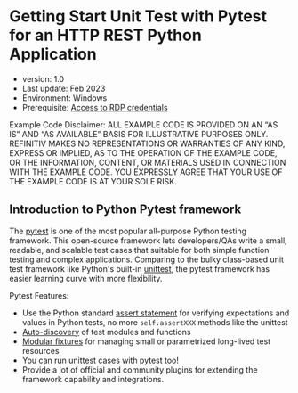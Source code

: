 # Getting Start Unit Test with Pytest for an HTTP REST Python Application
- version: 1.0
- Last update: Feb 2023
- Environment: Windows
- Prerequisite: [Access to RDP credentials](#prerequisite)

Example Code Disclaimer:
ALL EXAMPLE CODE IS PROVIDED ON AN “AS IS” AND “AS AVAILABLE” BASIS FOR ILLUSTRATIVE PURPOSES ONLY. REFINITIV MAKES NO REPRESENTATIONS OR WARRANTIES OF ANY KIND, EXPRESS OR IMPLIED, AS TO THE OPERATION OF THE EXAMPLE CODE, OR THE INFORMATION, CONTENT, OR MATERIALS USED IN CONNECTION WITH THE EXAMPLE CODE. YOU EXPRESSLY AGREE THAT YOUR USE OF THE EXAMPLE CODE IS AT YOUR SOLE RISK.

## <a id="pytest_intro"></a>Introduction to Python Pytest framework

The [pytest](https://docs.pytest.org/en/7.2.x/) is one of the most popular all-purpose Python testing framework. This open-source framework lets developers/QAs write a small, readable, and scalable test cases that suitable for both simple function testing and complex applications. Comparing to the bulky class-based unit test framework like Python's built-in [unittest](https://docs.python.org/3.9/library/unittest.html), the pytest framework has easier learning curve with more flexibility.

Pytest Features:
- Use the Python standard [assert statement](https://docs.python.org/3.9/reference/simple_stmts.html#assert) for verifying expectations and values in Python tests, no more ```self.assertXXX``` methods like the unittest
- [Auto-discovery](https://docs.pytest.org/en/7.2.x/explanation/goodpractices.html#test-discovery) of test modules and functions
- [Modular fixtures](https://docs.pytest.org/en/7.2.x/reference/fixtures.html#fixture) for managing small or parametrized long-lived test resources
- You can run unittest cases with pytest too!
- Provide a lot of official and community plugins for extending the framework capability and integrations.
